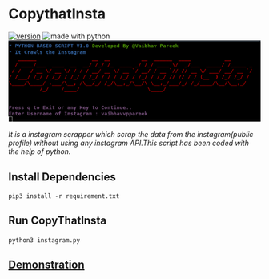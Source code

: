 # CopythatInsta
[![version](https://img.shields.io/badge/version-1.0.1-red.svg)](https://github.com/vaibhavpareek/featsel/)
<img src="https://img.shields.io/badge/made%20with-python-blue.svg" alt="made with python">
![logo](/logo/copyinsta.png)

*It is a instagram scrapper which scrap the data from the instagram(public profile) without using any instagram API.This script has been coded with the help of python.*

## Install Dependencies
```
pip3 install -r requirement.txt
```

## Run CopyThatInsta
```
python3 instagram.py
```

## [Demonstration](/logo/copyythat.mp4)
